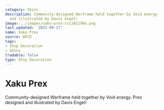 ```yaml
---
category: Skins
description: Community-designed Warframe held together by Void energy. Prex designed
  and illustrated by Davis Engel!
image: ../images/xaku-prex-ccc281198e.png
last_updated: '2025-09-17'
name: Xaku Prex
source: WFCD
tags:
- Ship Decoration
- Skins
tradable: false
type: Ship Decoration
---
```


# Xaku Prex

Community-designed Warframe held together by Void energy. Prex designed and illustrated by Davis Engel!

